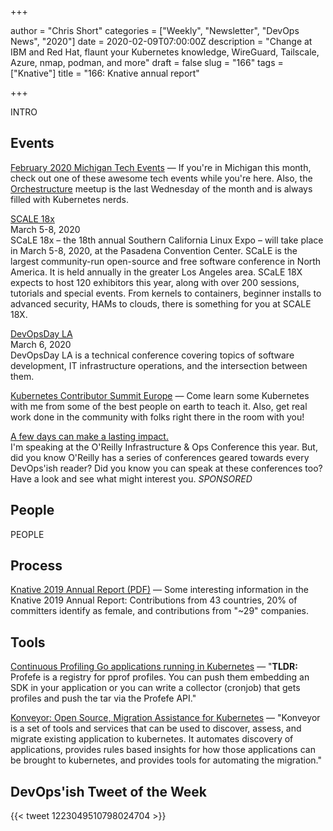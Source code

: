 +++

author = "Chris Short"
categories = ["Weekly", "Newsletter", "DevOps News", "2020"]
date = 2020-02-09T07:00:00Z
description = "Change at IBM and Red Hat, flaunt your Kubernetes knowledge, WireGuard, Tailscale, Azure, nmap, podman, and more"
draft = false
slug = "166"
tags = ["Knative"]
title = "166: Knative annual report"

+++

INTRO

## Events

[February 2020 Michigan Tech Events](https://cronicle.press/2020/01/27/february-2020-michigan-tech-events/) — If you're in Michigan this month, check out one of these awesome tech events while you're here. Also, the [Orchestructure](https://orchestructure.io/) meetup is the last Wednesday of the month and is always filled with Kubernetes nerds.

[SCALE 18x](https://www.socallinuxexpo.org)  
March 5-8, 2020  
SCaLE 18x – the 18th annual Southern California Linux Expo – will take place in March 5-8, 2020, at the Pasadena Convention Center. SCaLE is the largest community-run open-source and free software conference in North America. It is held annually in the greater Los Angeles area. SCaLE 18X expects to host 120 exhibitors this year, along with over 200 sessions, tutorials and special events. From kernels to containers, beginner installs to advanced security, HAMs to clouds, there is something for you at SCALE 18X.

[DevOpsDay LA](https://devopsdays.org/events/2020-los-angeles/)  
March 6, 2020  
DevOpsDay LA is a technical conference covering topics of software development, IT infrastructure operations, and the intersection between them.

[Kubernetes Contributor Summit Europe](https://events.linuxfoundation.org/kubernetes-contributor-summit-europe/) — Come learn some Kubernetes with me from some of the best people on earth to teach it. Also, get real work done in the community with folks right there in the room with you!

[A few days can make a lasting impact.](https://www.oreilly.com/pub/cpc/295841)  
I'm speaking at the O'Reilly Infrastructure & Ops Conference this year. But, did you know O'Reilly has a series of conferences geared towards every DevOps'ish reader? Did you know you can speak at these conferences too? Have a look and see what might interest you. *SPONSORED*

## People

PEOPLE

## Process

[Knative 2019 Annual Report (PDF)](https://devopsish.com/pdf/Knative-2019-Annual-Report.pdf) — Some interesting information in the Knative 2019 Annual Report: Contributions from 43 countries, 20% of committers identify as female, and contributions from "~29" companies.

## Tools

[Continuous Profiling Go applications running in Kubernetes](https://gianarb.it/blog/continuous-profiling-go-apps-in-kubernetes) — "**TLDR:** Profefe is a registry for pprof profiles. You can push them embedding an SDK in your application or you can write a collector (cronjob) that gets profiles and push the tar via the Profefe API."

[Konveyor: Open Source, Migration Assistance for Kubernetes](https://konveyor.github.io/) — "Konveyor is a set of tools and services that can be used to discover, assess, and migrate existing application to kubernetes. It automates discovery of applications, provides rules based insights for how those applications can be brought to kubernetes, and provides tools for automating the migration."

## DevOps'ish Tweet of the Week

{{< tweet 1223049510798024704 >}}
